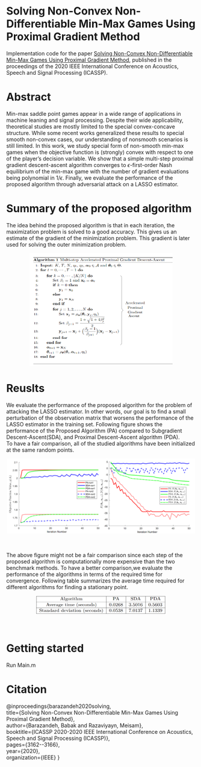 # Solving Non-Convex Non-Differentiable Min-Max Games Using Proximal Gradient Method
Implementation code for the paper [Solving Non-Convex Non-Differentiable Min-Max Games Using Proximal Gradient Method](https://ieeexplore.ieee.org/abstract/document/9054474), published in the proceedings of the 2020 IEEE International Conference on Acoustics, Speech and Signal Processing (ICASSP).

# Abstract 
Min-max saddle point games appear in a wide range of applications in machine leaning and signal processing. Despite their wide applicability, theoretical studies are mostly limited to the special convex-concave structure. While some recent works generalized these results to special smooth non-convex cases, our understanding of nonsmooth scenarios is still limited. In this work, we study special form of non-smooth min-max games when the objective function is (strongly) convex with respect to one of the player’s decision variable. We show that a simple multi-step proximal gradient descent-ascent algorithm converges to $\epsilon$-first-order Nash equilibrium of the min-max game with the number of gradient evaluations being polynomial in 1/$\epsilon$. Finally, we evaluate the performance of the proposed algorithm through adversarial attack on a LASSO estimator.

# Summary of the proposed algorithm
The idea behind the proposed algorithm is that in each iteration, the maximization problem is solved to a good accuracy. This gives us an estimate of the gradient of the minimization problem. This gradient is later used for solving the outer minimization problem.
<p align="center">
  <img width="380" height="300" src="https://github.com/babakbarazandeh/Multi-step-Accelerated-Proximal-Gradient-Descent-Ascent/blob/master/Algorithm.png">
</p>
 
# Reuslts 
 We evaluate the performance of the proposed algorithm for the problem of attacking the LASSO estimator. In other words, our goal is to find a small perturbation of the observation matrix that worsens the performance of the LASSO estimator in the training set.
Following figure shows the performance of the Proposed Algorithm (PA) compared to Subgradient Descent-Ascent(SDA), and Proximal Descent-Ascent algorithm (PDA).  
To have a fair comparison, all of the studied algorithms have been initialized at the same random points.
<p align="center">
  <img width="500" height="200" src="https://github.com/babakbarazandeh/Multi-step-Accelerated-Proximal-Gradient-Descent-Ascent/blob/master/Result.png">
</p> <br/>

The above figure might not  be  a fair comparison  since each step of the proposed algorithm is computationally more expensive than the two benchmark methods.  To have a better comparison,we evaluate the performance of the algorithms in terms of the required time for convergence. Following table summarizes the average time required for different algorithms for finding a stationary point.

<p align="center">
  <img width="350" height="50" src="https://github.com/babakbarazandeh/Multi-step-Accelerated-Proximal-Gradient-Descent-Ascent/blob/master/table.png">
</p> <br/>

# Getting started
Run Main.m

# Citation 
@inproceedings{barazandeh2020solving,<br/>
  title={Solving Non-Convex Non-Differentiable Min-Max Games Using Proximal Gradient Method},<br/>
  author={Barazandeh, Babak and Razaviyayn, Meisam},<br/>
  booktitle={ICASSP 2020-2020 IEEE International Conference on Acoustics, Speech and Signal Processing (ICASSP)},<br/>
  pages={3162--3166},<br/>
  year={2020},<br/>
  organization={IEEE}
}
